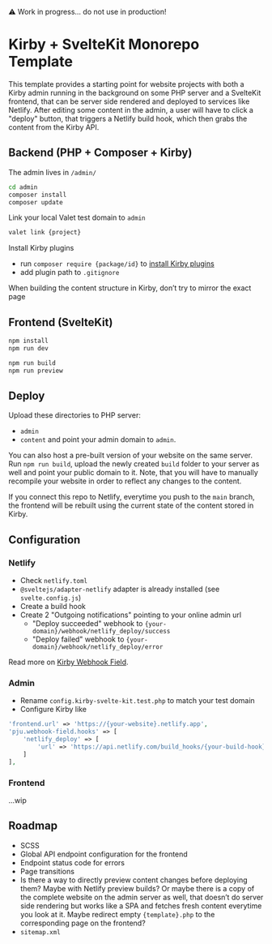 ⚠️ Work in progress... do not use in production!

# Kirby + SvelteKit Monorepo Template

This template provides a starting point for website projects with both a Kirby admin running in the background on some PHP server and a SvelteKit frontend, that can be server side rendered and deployed to services like Netlify.
After editing some content in the admin, a user will have to click a "deploy" button, that triggers a Netlify build hook, which then grabs the content from the Kirby API.

## Backend (PHP + Composer + Kirby)

The admin lives in `/admin/`
```bash
cd admin
composer install
composer update
```

Link your local Valet test domain to `admin`
```bash
valet link {project}
```

Install Kirby plugins
- run `composer require {package/id}` to [install Kirby plugins](https://getkirby.com/docs/cookbook/setup/composer#using-composer-for-kirby-plugins)
- add plugin path to `.gitignore`

When building the content structure in Kirby, don’t try to mirror the exact page

## Frontend (SvelteKit)

```bash
npm install
npm run dev

npm run build
npm run preview
```

## Deploy

Upload these directories to PHP server:
- `admin`
- `content`
and point your admin domain to `admin`.

You can also host a pre-built version of your website on the same server. Run `npm run build`, upload the newly created `build` folder to your server as well and point your public domain to it. Note, that you will have to manually recompile your website in order to reflect any changes to the content.

If you connect this repo to Netlify, everytime you push to the `main` branch, the frontend will be rebuilt using the current state of the content stored in Kirby.

## Configuration

### Netlify
- Check `netlify.toml`
- `@sveltejs/adapter-netlify` adapter is already installed (see `svelte.config.js`)
- Create a build hook
- Create 2 "Outgoing notifications" pointing to your online admin url
  - "Deploy succeeded" webhook to `{your-domain}/webhook/netlify_deploy/success`
  - "Deploy failed" webhook to `{your-domain}/webhook/netlify_deploy/error`

Read more on [Kirby Webhook Field](https://github.com/pju-/kirby-webhook-field/blob/master/docs/quickstart.md).

### Admin
- Rename `config.kirby-svelte-kit.test.php` to match your test domain
- Configure Kirby like
```php
'frontend.url' => 'https://{your-website}.netlify.app',
'pju.webhook-field.hooks' => [
    'netlify_deploy' => [
        'url' => 'https://api.netlify.com/build_hooks/{your-build-hook}'
    ]
],
```

### Frontend

...wip

## Roadmap

- SCSS
- Global API endpoint configuration for the frontend
- Endpoint status code for errors
- Page transitions
- Is there a way to directly preview content changes before deploying them? Maybe with Netlify preview builds? Or maybe there is a copy of the complete website on the admin server as well, that doesn’t do server side rendering but works like a SPA and fetches fresh content everytime you look at it. Maybe redirect empty `{template}.php` to the corresponding page on the frontend?
- `sitemap.xml`

